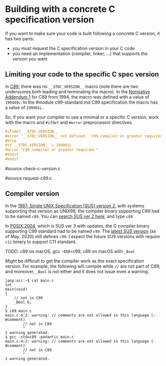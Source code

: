 # Building with a concrete C specification version

If you want to make sure your code is built following a concrete C version, it
has two parts:

- you must request the C specification version in your C code
- you need an implementation (compiler, linker, ...) that supports the version
  you want

## Limiting your code to the specific C spec version

In [C89](http://port70.net/~nsz/c/c89/c89-draft.html), there was no
`__STDC_VERSION__` macro (note there are two underscores both leading and
terminating the macro).  In the [Normative Addendum
1](http://port70.net/~nsz/c/c89/c94_na1.html) for C89 from 1994, the macro was
defined with a value of `199409L`.  In the
#module c99-standard.md C99 specification
the macro has a value of `199901L`.

So, if you want your compiler to use a minimal or a specific C version, work
with the macro and `#ifdef` and `#error` preprocessor directives.

```C
#ifndef __STDC_VERSION__
#error "__STDC_VERSION__ not defined.  C99 compiler or greater required."
#else
#if __STDC_VERSION__ < 199901L
#error "C99 compiler or greater required."
#endif
#endif
```

#source check-c-version.c

#source request-c99.c

## Compiler version

In the [1997: Single UNIX Specification (SUS) version
2](https://en.wikipedia.org/wiki/Single_UNIX_Specification#1997:_Single_UNIX_Specification_version_2),
with systems supporting that version as UNIX98, the compiler binary supporting
C89 had to be named `c89`.  You can [search SUS ver 2
here](https://pubs.opengroup.org/onlinepubs/7990989775/), and type `c89`.

In
[POSIX:2004](https://en.wikipedia.org/wiki/Single_UNIX_Specification#2004:_POSIX:2004),
which is SUS ver 3 with updates, the C compiler binary supporting C99 standard
had to be named `c99`.  The [latest SUS
version](https://pubs.opengroup.org/onlinepubs/9699919799/) (as of May, 2020)
still defines `c99`.  I expect the future SUS versions with require `c11` binary
to support C11 standard.

TODO: c89 on macOS, gcc -std=c99, c89 on macOS with `_Bool`

Might be difficult to get the compiler work as the exact specification version.
For example, the following will compile while `//` are not part of C89, and
moreover, `_Bool` is not either and it does not issue even a warning.

```
janp:air:~$ cat main.c
int
main(void)
{
	// not in C89
	_Bool b;
}
$ c89 main.c
main.c:4:2: warning: // comments are not allowed in this language [-Wcomment]
        // not in C89
        ^
1 warning generated.
$ gcc -std=c89 -pedantic main.c
main.c:4:2: warning: // comments are not allowed in this language [-Wcomment]
        // not in C89
        ^
1 warning generated.
```
